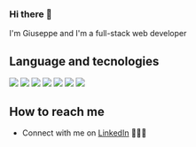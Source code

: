 ### Hi there 👋
I'm Giuseppe and I'm a full-stack web developer

## Language and tecnologies
<img src="https://img.shields.io/badge/JavaScript-EFD81D?style=for-the-badge&logo=javascript&logoColor=black" />
<img src="https://img.shields.io/badge/-Vite-A94DFE?logo=vite&logoColor=white&style=for-the-badge">
<img src="https://img.shields.io/badge/-Vue-42b883?logo=vuedotjs&logoColor=white&style=for-the-badge">
<img src="https://img.shields.io/badge/-Laravel-FF2D20?logo=laravel&logoColor=black&style=for-the-badge"> 
<img src="https://img.shields.io/badge/-MongoDB-13AA52?logo=mongodb&logoColor=white&style=for-the-badge">
<img src="https://img.shields.io/badge/-MySQL-F29111?logo=mysql&logoColor=white&style=for-the-badge"> 
<img src="https://img.shields.io/badge/-GraphQL-DE33A6?logo=graphql&logoColor=white&style=for-the-badge">


## How to reach me
- Connect with me on [LinkedIn](https://www.linkedin.com/in/giuseppe-alati-035564178/) 👨🏻‍💻


